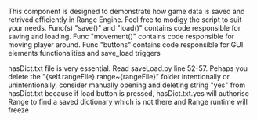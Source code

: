 This component is designed to demonstrate how game data is saved and retrived efficiently in Range Engine.
Feel free to modigy the script to suit your needs.
Func(s) "save()" and "load()" contains code responsible for saving and loading.
Func "movement()" contains code responsible for moving player around.
Func "buttons" contains code responsible for GUI elements functionalities and save_load triggers

hasDict.txt file is very essential. Read saveLoad.py line 52-57.
Pehaps you delete the "{self.rangeFile}.range~{rangeFile}" folder intentionally or unintentionally,
consider manually opening and deleting string "yes" from hasDict.txt because if load button is pressed,
hasDict.txt.yes will authorise Range to find a saved dictionary which is not there and Range runtime will freeze